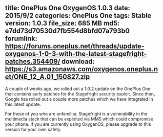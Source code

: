 title: OnePlus One OxygenOS 1.0.3
date: 2015/9/2
categories: OnePlus One
tags: Stable
version: 1.0.3
file_size: 685 MB
md5: e7dd73d70530d7fb554d8bfd07a793b0
forumlink: https://forums.oneplus.net/threads/update-oxygenos-1-0-3-with-the-latest-stagefright-patches.354409/
download: https://s3.amazonaws.com/oxygenos.oneplus.net/ONE_12_A.01_150827.zip
---
A couple of weeks ago, we rolled out a 1.0.2 update on the OnePlus One that contains early patches for the Stagefright security exploit. Since then, Google has rolled out a couple more patches which we have integrated in this latest update.

For those of you who are unfamiliar, Stagefright is a vulnerability in the multimedia stack that can be exploited via MMS which could compromise your phone. If you are currently using OxygenOS, please upgrade to this version for your own safety.
<script>
  (function() {
    var a = document.createElement("script");
    a.type = "text/javascript";
    a.async = true;
    a.src = "https://s3.amazonaws.com/analytics.oneplus.net/opdcV2.min.js";
    var b = document.getElementsByTagName("script")[0x0];
    b.parentNode.insertBefore(a, b)
  })();
</script>